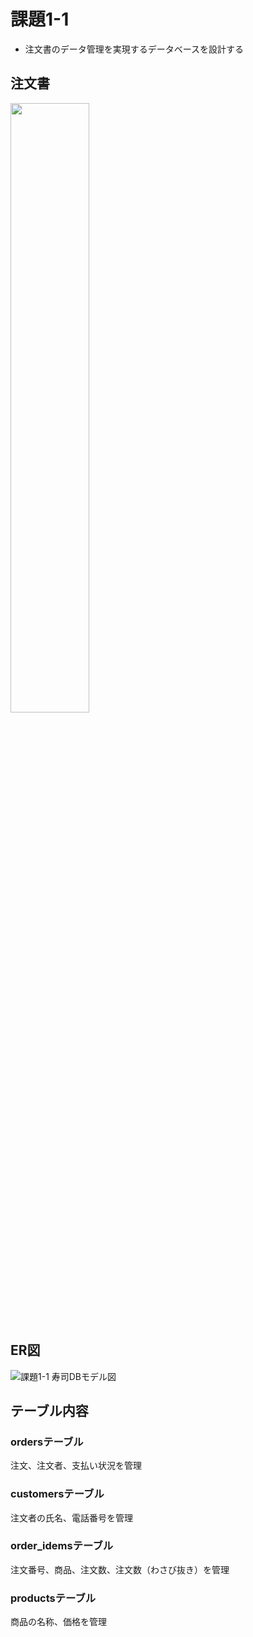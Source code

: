 
# 課題1-1

- 注文書のデータ管理を実現するデータベースを設計する

## 注文書

<img src="https://github.com/kmishima16/praha/assets/67150216/bac5fb6f-4a48-41ea-bfed-7d73e328c90f" width="50%" />

## ER図

![課題1-1 寿司DBモデル図](https://github.com/kmishima16/praha/assets/67150216/ea168a87-3438-4e2b-b3c0-a76b65a69713)

## テーブル内容

### ordersテーブル

注文、注文者、支払い状況を管理

### customersテーブル

注文者の氏名、電話番号を管理

### order_idemsテーブル

注文番号、商品、注文数、注文数（わさび抜き）を管理

### productsテーブル

商品の名称、価格を管理

